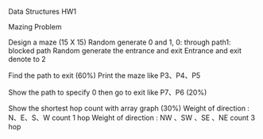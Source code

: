 Data Structures HW1

Mazing Problem

Design a maze (15 X 15) 
    Random generate 0 and 1, 0: through path1: blocked path 
    Random generate the entrance and exit 
    Entrance and exit denote to 2

Find the path to exit (60%) Print the maze like P3、P4、P5

Show the path to specify 0 then go to exit like P7、P6 (20%)

Show the shortest hop count with array graph (30%)
    Weight of direction : N、E、S、W count 1 hop 
    Weight of direction : NW 、SW 、SE 、NE count 3 hop
